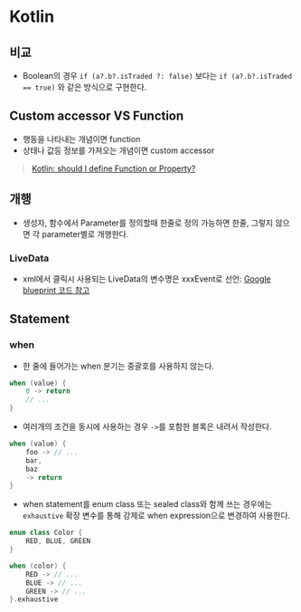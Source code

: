 # Kotlin
## 비교
- Boolean의 경우 `if (a?.b?.isTraded ?: false)` 보다는 `if (a?.b?.isTraded == true)` 와 같은 방식으로 구현한다.

## Custom accessor VS Function
- 행동을 나타내는 개념이면 function
- 상태나 값등 정보를 가져오는 개념이면 custom accessor

> [Kotlin: should I define Function or Property?](https://blog.kotlin-academy.com/kotlin-should-i-define-function-or-property-6786951da909)

## 개행
- 생성자, 함수에서 Parameter를 정의할때 한줄로 정의 가능하면 한줄, 그렇지 않으면 각 parameter별로 개행한다.

### LiveData
- xml에서 클릭시 사용되는 LiveData의 변수명은 xxxEvent로 선언: [Google blueprint 코드 참고](https://github.com/android/architecture-samples/blob/272cd63c8e6e37eecc0398a19415f7c4dc6950d5/app/src/main/java/com/example/android/architecture/blueprints/todoapp/taskdetail/TaskDetailViewModel.kt#L60)

## Statement
### when
- 한 줄에 들어가는 when 분기는 중괄호를 사용하지 않는다.
```kotlin
when (value) {
	0 -> return
	// ...
}
```

- 여러개의 조건을 동시에 사용하는 경우 `->`를 포함한 블록은 내려서 작성한다.
```kotlin
when (value) {
	foo -> // ...
	bar,
	baz
	-> return
}
```

- when statement를 enum class 또는 sealed class와 함께 쓰는 경우에는 `exhaustive` 확장 변수를 통해 강제로 when expression으로 변경하여 사용한다.
```kotlin
enum class Color {
    RED, BLUE, GREEN
}

when (color) {
    RED -> // ...
    BLUE -> // ...
    GREEN -> // ...
}.exhaustive
```
